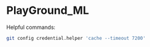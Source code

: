 # PlayGround_ML

Helpful commands: 

```bash
git config credential.helper 'cache --timeout 7200'
```
